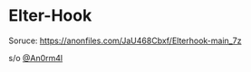 # Elter-Hook

Soruce: https://anonfiles.com/JaU468Cbxf/Elterhook-main_7z

s/o [@An0rm4l](https://github.com/An0rm4l)
